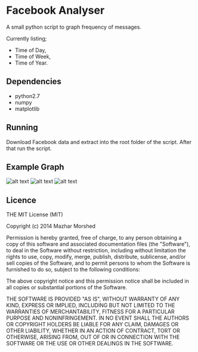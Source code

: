 # Facebook Analyser

A small python script to graph frequency of messages.

Currently listing;
 - Time of Day,
 - Time of Week,
 - Time of Year.

## Dependencies

 - python2.7
 - numpy
 - matplotlib

## Running

Download Facebook data and extract into the root folder of the script.
After that run the script.

## Example Graph

![alt text](https://github.com/mzhr/fb_analyse/blob/master/messages_times.png "Daily Graph")
![alt text](https://github.com/mzhr/fb_analyse/blob/master/messages_days.png "Weekly Graph")
![alt text](https://github.com/mzhr/fb_analyse/blob/master/messages_month.png "Yearly graph")

## Licence

THE MIT License (MIT)

Copyright (c) 2014 Mazhar Morshed

Permission is hereby granted, free of charge, to any person obtaining a copy
of this software and associated documentation files (the "Software"), to deal
in the Software without restriction, including without limitation the rights
to use, copy, modify, merge, publish, distribute, sublicense, and/or sell
copies of the Software, and to permit persons to whom the Software is
furnished to do so, subject to the following conditions:

The above copyright notice and this permission notice shall be included in
all copies or substantial portions of the Software.

THE SOFTWARE IS PROVIDED "AS IS", WITHOUT WARRANTY OF ANY KIND, EXPRESS OR
IMPLIED, INCLUDING BUT NOT LIMITED TO THE WARRANTIES OF MERCHANTABILITY,
FITNESS FOR A PARTICULAR PURPOSE AND NONINFRINGEMENT. IN NO EVENT SHALL THE
AUTHORS OR COPYRIGHT HOLDERS BE LIABLE FOR ANY CLAIM, DAMAGES OR OTHER
LIABILITY, WHETHER IN AN ACTION OF CONTRACT, TORT OR OTHERWISE, ARISING FROM,
OUT OF OR IN CONNECTION WITH THE SOFTWARE OR THE USE OR OTHER DEALINGS IN
THE SOFTWARE.

